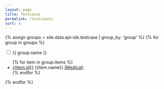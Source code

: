 ```yaml
---
layout: page
title: Testcases
permalink: /testcases/
sort: 4
---
```


{% assign groups = site.data.api-ids.testcase | group_by: 'group' %}
{% for group in groups %}
<div class="collapsable">
    <input id="{{ group.name }}" class="toggle" type="checkbox">
    <label for="{{ group.name }}" class="lbl-toggle">{{ group.name }}</label>
    <div class="collapsable-content">    
        <ul class="col2">
            {% for item in group.items %}
                <li><a href="{{ item.id }}">{{item.id}}</a> {{item.name}}
                <a href="{{ item.id }}/medical">(Medical)</a></li>   
            {% endfor %}
        </ul>
    </div>
</div>
{% endfor %}

